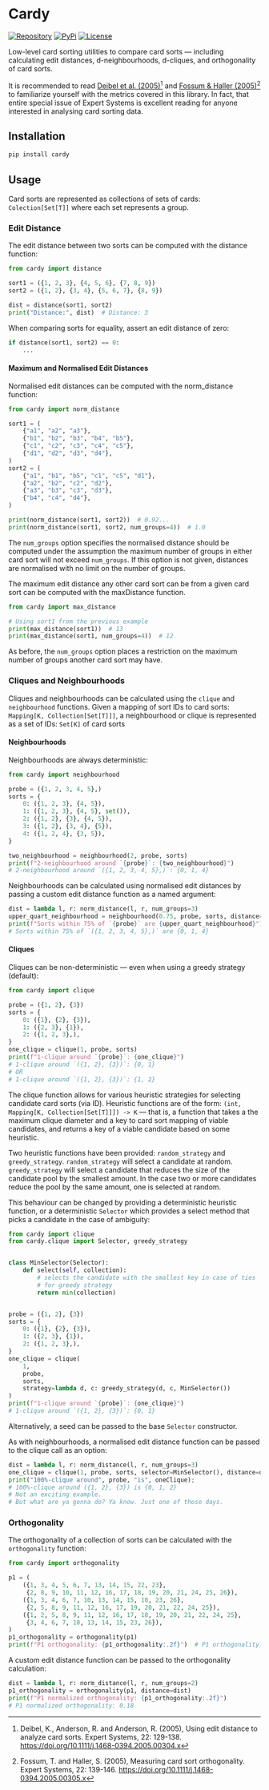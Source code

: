 # Cardy

[![Repository](https://img.shields.io/badge/james--ansley%2Fcardypy-102335?logo=codeberg&labelColor=07121A)](https://codeberg.org/james-ansley/cardypy)
[![PyPi](https://img.shields.io/pypi/v/cardy?label=PyPi&labelColor=%23ffd343&color=%230073b7)](https://pypi.org/project/cardy/)
[![License](https://img.shields.io/badge/Apache--2.0-green?label=license)](https://codeberg.org/james-ansley/cardypy/src/branch/main/LICENSE)

Low-level card sorting utilities to compare card sorts — including calculating
edit distances, d-neighbourhoods, d-cliques, and orthogonality of card sorts.

It is recommended to read
[Deibel et al. (2005)](https://doi.org/10.1111/j.1468-0394.2005.00304.x)[^1]
and [Fossum & Haller (2005)](https://doi.org/10.1111/j.1468-0394.2005.00305.x)[^2]
to familiarize yourself with the metrics covered in this library. In fact, that
entire special issue of Expert Systems is excellent reading for anyone
interested in analysing card sorting data.

## Installation

```bash
pip install cardy
```

## Usage

Card sorts are represented as collections of sets of cards: `Colection[Set[T]]`
where each set represents a group.

### Edit Distance

The edit distance between two sorts can be computed with the distance function:

```python
from cardy import distance

sort1 = ({1, 2, 3}, {4, 5, 6}, {7, 8, 9})
sort2 = ({1, 2}, {3, 4}, {5, 6, 7}, {8, 9})

dist = distance(sort1, sort2)
print("Distance:", dist)  # Distance: 3
```

When comparing sorts for equality, assert an edit distance of zero:

```python
if distance(sort1, sort2) == 0:
    ...
```

#### Maximum and Normalised Edit Distances

Normalised edit distances can be computed with the norm_distance function:

```python
from cardy import norm_distance

sort1 = (
    {"a1", "a2", "a3"},
    {"b1", "b2", "b3", "b4", "b5"},
    {"c1", "c2", "c3", "c4", "c5"},
    {"d1", "d2", "d3", "d4"},
)
sort2 = (
    {"a1", "b1", "b5", "c1", "c5", "d1"},
    {"a2", "b2", "c2", "d2"},
    {"a3", "b3", "c3", "d3"},
    {"b4", "c4", "d4"},
)

print(norm_distance(sort1, sort2))  # 0.92...
print(norm_distance(sort1, sort2, num_groups=4))  # 1.0
```

The `num_groups` option specifies the normalised distance should be computed
under the assumption the maximum number of groups in either card sort will not
exceed `num_groups`. If this option is not given, distances are normalised with
no limit on the number of groups.

The maximum edit distance any other card sort can be from a given card sort can
be computed with the maxDistance function.

```python
from cardy import max_distance

# Using sort1 from the previous example
print(max_distance(sort1))  # 13
print(max_distance(sort1, num_groups=4))  # 12
```

As before, the `num_groups` option places a restriction on the maximum number of
groups another card sort may have.

### Cliques and Neighbourhoods

Cliques and neighbourhoods can be calculated using the `clique`
and `neighbourhood` functions. Given a mapping of sort IDs to card sorts:
`Mapping[K, Collection[Set[T]]]`, a neighbourhood or clique is represented as a
set of IDs: `Set[K]` of card sorts

#### Neighbourhoods

Neighbourhoods are always deterministic:

```python
from cardy import neighbourhood

probe = ({1, 2, 3, 4, 5},)
sorts = {
    0: ({1, 2, 3}, {4, 5}),
    1: ({1, 2, 3}, {4, 5}, set()),
    2: ({1, 2}, {3}, {4, 5}),
    3: ({1, 2}, {3, 4}, {5}),
    4: ({1, 2, 4}, {3, 5}),
}

two_neighbourhood = neighbourhood(2, probe, sorts)
print(f"2-neighbourhood around `{probe}`: {two_neighbourhood}")
# 2-neighbourhood around `({1, 2, 3, 4, 5},)`: {0, 1, 4}
```

Neighbourhoods can be calculated using normalised edit distances by passing a
custom edit distance function as a named argument:

```python
dist = lambda l, r: norm_distance(l, r, num_groups=3)
upper_quart_neighbourhood = neighbourhood(0.75, probe, sorts, distance=dist)
print(f"Sorts within 75% of `{probe}` are {upper_quart_neighbourhood}")
# Sorts within 75% of `({1, 2, 3, 4, 5},)` are {0, 1, 4}
```

#### Cliques

Cliques can be non-deterministic — even when using a greedy strategy (default):

```python
from cardy import clique

probe = ({1, 2}, {3})
sorts = {
    0: ({1}, {2}, {3}),
    1: ({2, 3}, {1}),
    2: ({1, 2, 3},),
}
one_clique = clique(1, probe, sorts)
print(f"1-clique around `{probe}`: {one_clique}")
# 1-clique around `({1, 2}, {3})`: {0, 1}
# OR
# 1-clique around `({1, 2}, {3})`: {1, 2}
```

The clique function allows for various heuristic strategies for selecting
candidate card sorts (via ID). Heuristic functions are of the form:
`(int, Mapping[K, Collection[Set[T]]]) -> K` — that is, a function that takes a
the maximum clique diameter and a key to card sort mapping of viable candidates,
and returns a key of a viable candidate based on some heuristic.

Two heuristic functions have been provided: `random_strategy` and
`greedy_strategy`. `random_strategy` will select a candidate at random.
`greedy_strategy` will select a candidate that reduces the size of the candidate
pool by the smallest amount. In the case two or more candidates reduce the pool
by the same amount, one is selected at random.

This behaviour can be changed by providing a deterministic heuristic function,
or a deterministic `Selector` which provides a select method that picks a
candidate in the case of ambiguity:

```python
from cardy import clique
from cardy.clique import Selector, greedy_strategy


class MinSelector(Selector):
    def select(self, collection):
        # selects the candidate with the smallest key in case of ties
        # for greedy strategy
        return min(collection)


probe = ({1, 2}, {3})
sorts = {
    0: ({1}, {2}, {3}),
    1: ({2, 3}, {1}),
    2: ({1, 2, 3},),
}
one_clique = clique(
    1,
    probe,
    sorts,
    strategy=lambda d, c: greedy_strategy(d, c, MinSelector())
)
print(f"1-clique around `{probe}`: {one_clique}")
# 1-clique around `({1, 2}, {3})`: {0, 1}
```

Alternatively, a seed can be passed to the base `Selector` constructor.

As with neighbourhoods, a normalised edit distance function can be passed to the
clique call as an option:

```python
dist = lambda l, r: norm_distance(l, r, num_groups=3)
one_clique = clique(1, probe, sorts, selector=MinSelector(), distance=dist)
print("100%-clique around", probe, "is", oneClique);
# 100%-clique around ({1, 2}, {3}) is {0, 1, 2}
# Not an exciting example.
# But what are ya gonna do? Ya know. Just one of those days.
```

### Orthogonality

The orthogonality of a collection of sorts can be calculated with the
`orthogonality` function:

```python
from cardy import orthogonality

p1 = (
    ({1, 3, 4, 5, 6, 7, 13, 14, 15, 22, 23},
     {2, 8, 9, 10, 11, 12, 16, 17, 18, 19, 20, 21, 24, 25, 26}),
    ({1, 3, 4, 6, 7, 10, 13, 14, 15, 18, 23, 26},
     {2, 5, 8, 9, 11, 12, 16, 17, 19, 20, 21, 22, 24, 25}),
    ({1, 2, 5, 8, 9, 11, 12, 16, 17, 18, 19, 20, 21, 22, 24, 25},
     {3, 4, 6, 7, 10, 13, 14, 15, 23, 26}),
)
p1_orthogonality = orthogonality(p1)
print(f"P1 orthogonality: {p1_orthogonality:.2f}")  # P1 orthogonality: 2.33
```

A custom edit distance function can be passed to the orthogonality calculation:

```python
dist = lambda l, r: norm_distance(l, r, num_groups=2)
p1_orthogonality = orthogonality(p1, distance=dist)
print(f"P1 normalized orthogonality: {p1_orthogonality:.2f}") 
# P1 normalized orthogonality: 0.18
```

[^1]: Deibel, K., Anderson, R. and Anderson, R. (2005), Using edit distance to
analyze card sorts. Expert Systems, 22: 129-138.
https://doi.org/10.1111/j.1468-0394.2005.00304.x

[^2]: Fossum, T. and Haller, S. (2005), Measuring card sort orthogonality.
Expert Systems, 22: 139-146. https://doi.org/10.1111/j.1468-0394.2005.00305.x
